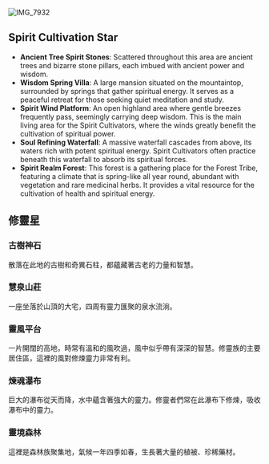 ![IMG_7932](https://github.com/BRC1024Rootverse/Rootverse/assets/170728893/1f8f0c73-cd7c-4196-83f4-7a3601fb44fc)



## Spirit Cultivation Star
- **Ancient Tree Spirit Stones**: Scattered throughout this area are ancient trees and bizarre stone pillars, each imbued with ancient power and wisdom.
- **Wisdom Spring Villa**: A large mansion situated on the mountaintop, surrounded by springs that gather spiritual energy. It serves as a peaceful retreat for those seeking quiet meditation and study.
- **Spirit Wind Platform**: An open highland area where gentle breezes frequently pass, seemingly carrying deep wisdom. This is the main living area for the Spirit Cultivators, where the winds greatly benefit the cultivation of spiritual power.
- **Soul Refining Waterfall**: A massive waterfall cascades from above, its waters rich with potent spiritual energy. Spirit Cultivators often practice beneath this waterfall to absorb its spiritual forces.
- **Spirit Realm Forest**: This forest is a gathering place for the Forest Tribe, featuring a climate that is spring-like all year round, abundant with vegetation and rare medicinal herbs. It provides a vital resource for the cultivation of health and spiritual energy.



## 修靈星
### 古樹神石
散落在此地的古樹和奇異石柱，都蘊藏著古老的力量和智慧。

### 慧泉山莊
一座坐落於山頂的大宅，四周有靈力匯聚的泉水流淌。

### 靈風平台
一片開闊的高地，時常有溫和的風吹過，風中似乎帶有深深的智慧。修靈族的主要居住區，這裡的風對修煉靈力非常有利。

### 煉魂瀑布
巨大的瀑布從天而降，水中蘊含著強大的靈力。修靈者們常在此瀑布下修煉，吸收瀑布中的靈力。

### 靈境森林
這裡是森林族聚集地，氣候一年四季如春，生長著大量的植被、珍稀藥材。
